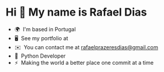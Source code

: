 Hi 👋 My name is Rafael Dias
============================

* 🌍  I'm based in Portugal
* 🖥️  See my portfolio at 
* ✉️  You can contact me at [rafaelprazeresdias@gmail.com](mailto:rafaelprazeresdias@gmail.com)
* 🧠  Python Developer
* ⚡  Making the world a better place one commit at a time
